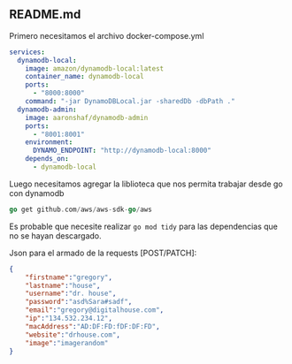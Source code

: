 ## README.md

Primero necesitamos el archivo docker-compose.yml 

```yml
services:
  dynamodb-local:
    image: amazon/dynamodb-local:latest
    container_name: dynamodb-local
    ports:
      - "8000:8000"
    command: "-jar DynamoDBLocal.jar -sharedDb -dbPath ."
  dynamodb-admin:
    image: aaronshaf/dynamodb-admin
    ports:
      - "8001:8001"
    environment:
      DYNAMO_ENDPOINT: "http://dynamodb-local:8000"
    depends_on:
      - dynamodb-local
```

Luego necesitamos agregar la liblioteca que nos permita trabajar desde go con dynamodb

```go
go get github.com/aws/aws-sdk-go/aws
```

Es probable que necesite realizar ```go mod tidy``` para las dependencias que no se hayan descargado.


Json para el armado de la requests [POST/PATCH]:

```json
{
	"firstname":"gregory",
	"lastname":"house",
	"username":"dr. house",
	"password":"asd%Sara#sadf",
	"email":"gregory@digitalhouse.com",
	"ip":"134.532.234.12",
	"macAddress":"AD:DF:FD:fDF:DF:FD",
	"website":"drhouse.com",
	"image":"imagerandom"
}
```